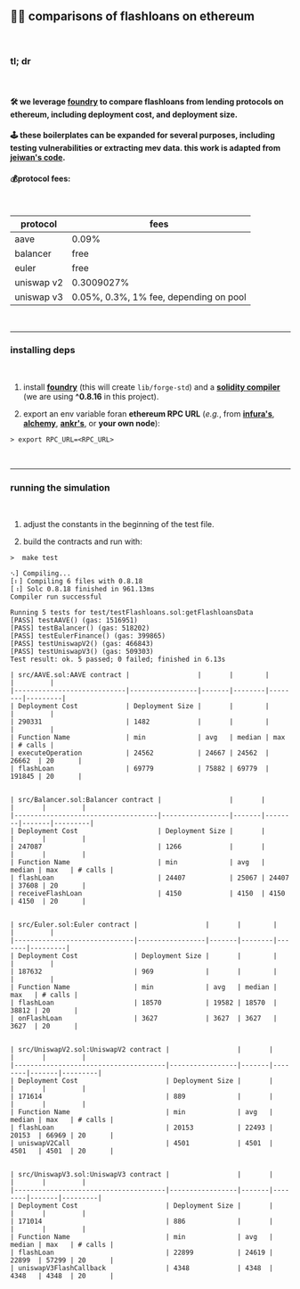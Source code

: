 ## 🧱💸 comparisons of flashloans on ethereum


<br>

### tl; dr

<br>

#### 🛠 we leverage [foundry](https://github.com/foundry-rs/foundry) to compare flashloans from **lending protocols on ethereum**, including deployment cost, and deployment size. 


#### 🕹 these boilerplates can be expanded for several purposes, including testing vulnerabilities or extracting mev data. this work is adapted from **[jeiwan's code](https://github.com/Jeiwan/flash-loans-comparison)**.

#### 💰protocol fees:

<br>

| protocol           | fees |
| -----------        | ----------- |
| aave               | 0.09%       |
| balancer           | free        |
| euler              | free        |
| uniswap v2         | 0.3009027%  |
| uniswap v3         | 0.05%, 0.3%, 1% fee, depending on pool        |


<br>

----

### installing deps

<br>

1. install **[foundry](https://book.getfoundry.sh/getting-started/installation)** (this will create `lib/forge-std`) and a **[solidity compiler](https://docs.soliditylang.org/en/latest/installing-solidity.html#installing-the-solidity-compiler)** (we are using **^0.8.16** in this project).


3. export an env variable foran **ethereum RPC URL** (*e.g.*, from **[infura's](https://app.infura.io/dashboard)**, **[alchemy](https://www.alchemy.com/)**, **[ankr's](https://www.ankr.com/rpc/avalanche/)**, or **your own node**):

```
> export RPC_URL=<RPC_URL>
```

<br>

---

### running the simulation

<br>

1. adjust the constants in the beginning of the test file.

2. build the contracts and run with:

```shell
>  make test 

⠢] Compiling...
[⠆] Compiling 6 files with 0.8.18
[⠰] Solc 0.8.18 finished in 961.13ms
Compiler run successful

Running 5 tests for test/testFlashloans.sol:getFlashloansData
[PASS] testAAVE() (gas: 1516951)
[PASS] testBalancer() (gas: 518202)
[PASS] testEulerFinance() (gas: 399865)
[PASS] testUniswapV2() (gas: 466843)
[PASS] testUniswapV3() (gas: 509303)
Test result: ok. 5 passed; 0 failed; finished in 6.13s

| src/AAVE.sol:AAVE contract |                 |       |        |        |         |
|----------------------------|-----------------|-------|--------|--------|---------|
| Deployment Cost            | Deployment Size |       |        |        |         |
| 290331                     | 1482            |       |        |        |         |
| Function Name              | min             | avg   | median | max    | # calls |
| executeOperation           | 24562           | 24667 | 24562  | 26662  | 20      |
| flashLoan                  | 69779           | 75882 | 69779  | 191845 | 20      |


| src/Balancer.sol:Balancer contract |                 |       |        |       |         |
|------------------------------------|-----------------|-------|--------|-------|---------|
| Deployment Cost                    | Deployment Size |       |        |       |         |
| 247087                             | 1266            |       |        |       |         |
| Function Name                      | min             | avg   | median | max   | # calls |
| flashLoan                          | 24407           | 25067 | 24407  | 37608 | 20      |
| receiveFlashLoan                   | 4150            | 4150  | 4150   | 4150  | 20      |


| src/Euler.sol:Euler contract |                 |       |        |       |         |
|------------------------------|-----------------|-------|--------|-------|---------|
| Deployment Cost              | Deployment Size |       |        |       |         |
| 187632                       | 969             |       |        |       |         |
| Function Name                | min             | avg   | median | max   | # calls |
| flashLoan                    | 18570           | 19582 | 18570  | 38812 | 20      |
| onFlashLoan                  | 3627            | 3627  | 3627   | 3627  | 20      |


| src/UniswapV2.sol:UniswapV2 contract |                 |       |        |       |         |
|--------------------------------------|-----------------|-------|--------|-------|---------|
| Deployment Cost                      | Deployment Size |       |        |       |         |
| 171614                               | 889             |       |        |       |         |
| Function Name                        | min             | avg   | median | max   | # calls |
| flashLoan                            | 20153           | 22493 | 20153  | 66969 | 20      |
| uniswapV2Call                        | 4501            | 4501  | 4501   | 4501  | 20      |


| src/UniswapV3.sol:UniswapV3 contract |                 |       |        |       |         |
|--------------------------------------|-----------------|-------|--------|-------|---------|
| Deployment Cost                      | Deployment Size |       |        |       |         |
| 171014                               | 886             |       |        |       |         |
| Function Name                        | min             | avg   | median | max   | # calls |
| flashLoan                            | 22899           | 24619 | 22899  | 57299 | 20      |
| uniswapV3FlashCallback               | 4348            | 4348  | 4348   | 4348  | 20      |

```

<br>


